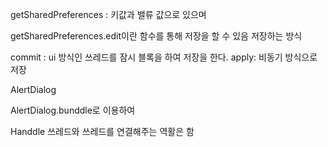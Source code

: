 getSharedPreferences : 키값과 밸류 값으로 있으며

getSharedPreferences.edit이란 함수를 통해 저장을 할 수 있음
저장하는 방식

commit : ui 방식인 쓰레드를 잠시 블록을 하여 저장을 한다.
apply: 비동기 방식으로 저장


AlertDialog

AlertDialog.bunddle로 이용하여


Handdle
쓰레드와 쓰레드를 연결해주는 역활은 함
